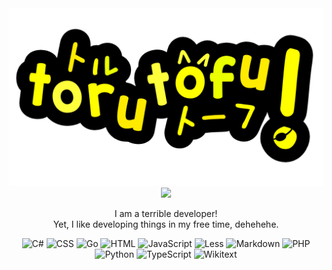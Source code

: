 <div align="center">
<img src="tofulogo.png" width="600"/>
<img src="https://komarev.com/ghpvc/?username=t7ru&style=pixel" />

I am a terrible developer!<br/>
Yet, I like developing things in my free time, dehehehe.

![C#](https://img.shields.io/badge/C%23-239120?style=for-the-badge&logo=unity&logoColor=white)
![CSS](https://img.shields.io/badge/CSS-639?style=for-the-badge&logo=css&logoColor=white)
![Go](https://img.shields.io/badge/go-%2300ADD8.svg?style=for-the-badge&logo=go&logoColor=white)
![HTML](https://img.shields.io/badge/html-%23E34F26.svg?style=for-the-badge&logo=html5&logoColor=white)
![JavaScript](https://img.shields.io/badge/javascript-%23F7DF1E.svg?style=for-the-badge&logo=javascript&logoColor=black)
![Less](https://img.shields.io/badge/Less-%231D365D.svg?style=for-the-badge&logo=less&logoColor=white)
![Markdown](https://img.shields.io/badge/markdown-%23000000.svg?style=for-the-badge&logo=markdown&logoColor=white)
![PHP](https://img.shields.io/badge/php-%23777BB4.svg?style=for-the-badge&logo=php&logoColor=white)
![Python](https://img.shields.io/badge/python-3670A0?style=for-the-badge&logo=python&logoColor=white)
![TypeScript](https://img.shields.io/badge/typescript-%23007ACC.svg?style=for-the-badge&logo=typescript&logoColor=white)
![Wikitext](https://img.shields.io/badge/wikitext-%23555555.svg?style=for-the-badge&logo=wikipedia&logoColor=white)
</div>

